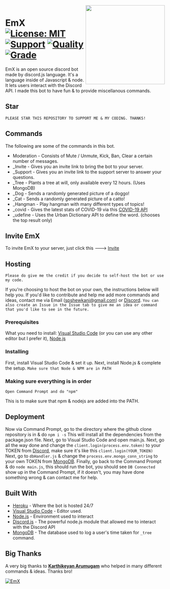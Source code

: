 <img align="right" src="https://i.ibb.co/gMS6gX4/mono.png" height="250" width="250">

# EmX [![License: MIT](https://img.shields.io/badge/License-MIT-blue.svg)](LICENSE) [![Support](https://img.shields.io/badge/support-Discord-blueviolet)](https://discord.io/SZYMusic) [![Quality](https://www.code-inspector.com/project/7148/score/svg)](https://frontend.code-inspector.com/public/project/7148/EmX/dashboard) [![Grade](https://www.code-inspector.com/project/7148/status/svg)](https://frontend.code-inspector.com/public/project/7148/EmX/dashboard)
EmX is an open source discord bot made by discord.js language. It's a language inside of Javascript & node. It lets users interact with the Discord API. I made this bot to have fun & to provide miscellanous commands.

## Star
``PLEASE STAR THIS REPOSITORY TO SUPPORT ME & MY CODING. THANKS!``

## Commands
The following are some of the commands in this bot.
* Moderation - Consists of Mute / Unmute, Kick, Ban, Clear a certain number of messages.
* _Invite - Gives you an invite link to bring the bot to your server.
* _Support - Gives you an invite link to the support server to answer your questions.
* _Tree - Plants a tree at will, only available every 12 hours. (Uses MongoDB)
* _Dog - Sends a randomly generated picture of a doggo!
* _Cat - Sends a randomly generated picture of a catto!
* _Hangman - Play hangman with many different types of topics!
* _covid <country> - Gives the latest stats of COVID-19 via this [COVID-19 API](https://github.com/backtrackbaba/covid-api)
* _udefine <word> - Uses the Urban Dictionary API to define the word. (chooses the top result only)

## Invite EmX
To invite EmX to your server, just click this ---> [Invite](https://discordapp.com/oauth2/authorize?client_id=612536352751353886&permissions=523328&scope=bot)

## Hosting
``Please do give me the credit if you decide to self-host the bot or use my code.``

If you're choosing to host the bot on your own, the instructions below will help you. If you'd like to contribute and help me add more commands and ideas, contact me via Email (spshewkani@gmail.com) or [Discord](https://discord.io/SZYMusic). `You can also create an Issue in the Issue tab to give me an idea or command that you'd like to see in the future.`

### Prerequisites
What you need to install:
[Visual Studio Code](https://code.visualstudio.com/download) (or you can use any other editor but I prefer it), [Node.js](https://nodejs.org/en/download/)

### Installing
First, install Visual Studio Code & set it up.
Next, install Node.js & complete the setup.
`Make sure that Node & NPM are in PATH`

### Making sure everything is in order
```
Open Command Prompt and do "npm"
```
This is to make sure that npm & nodejs are added into the PATH.

## Deployment
Now via Command Prompt, go to the directory where the github clone repository is in & do `npm i -s`
This will install all the dependencies from the package.json file. 
Next, go to Visual Studio Code and open main.js.
Next, go all the way done and change the `client.login(process.env.token)` to your TOKEN from [Discord](https://discordapp.com/developers), make sure it's like this `client.login(YOUR_TOKEN)`
Next, go to `dbHandler.js` & change the `process.env.mongo_conn_string` to your own TOKEN from [MongoDB](https://www.mongodb.com/).
Finally, go back to the Command Prompt & do `node main.js`, this should run the bot, you should see `DB Connected` show up in the Command Prompt, if it doesn't, you may have done something wrong & can contact me for help.

## Built With

* [Heroku](https://heroku.com/) - Where the bot is hosted 24/7
* [Visual Studio Code](https://code.visualstudio.com/download) - Editor used.
* [Node.js](https://nodejs.org/) - Environment used to interact
* [Discord.js](https://discord.js.org/) - The powerful node.js module that allowed me to interact with the Discord API
* [MongoDB](https://www.mongodb.com/) - The database used to log a user's time taken for `_tree` command.

## Big Thanks
A very big thanks to [**Karthikeyan Arumugam**](https://github.com/kamtechie) who helped in many different commands & ideas. Thanks bro!


<a href="https://discordbots.org/bot/612536352751353886" >
  <img src="https://discordbots.org/api/widget/612536352751353886.svg" alt="EmX" />
</a>

